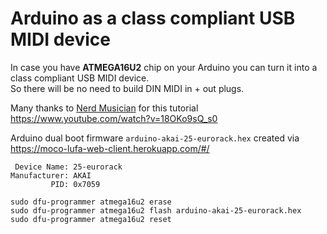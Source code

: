 # Arduino as a class compliant USB MIDI device

In case you have **ATMEGA16U2** chip on your Arduino you can turn it into a class compliant USB MIDI device.  
So there will be no need to build DIN MIDI in + out plugs.

Many thanks to [Nerd Musician](https://www.youtube.com/channel/UCyqCwyBJ98fR-CPoyXUxY5w) for this tutorial  
https://www.youtube.com/watch?v=18OKo9sQ_s0  


Arduino dual boot firmware `arduino-akai-25-eurorack.hex` created via  
https://moco-lufa-web-client.herokuapp.com/#/
```
 Device Name: 25-eurorack
Manufacturer: AKAI
         PID: 0x7059
```

```
sudo dfu-programmer atmega16u2 erase
sudo dfu-programmer atmega16u2 flash arduino-akai-25-eurorack.hex 
sudo dfu-programmer atmega16u2 reset
```
